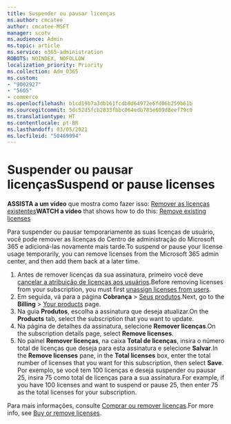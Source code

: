 ```yaml
---
title: Suspender ou pausar licenças
ms.author: cmcatee
author: cmcatee-MSFT
manager: scotv
ms.audience: Admin
ms.topic: article
ms.service: o365-administration
ROBOTS: NOINDEX, NOFOLLOW
localization_priority: Priority
ms.collection: Adm_O365
ms.custom:
- "9002927"
- "5605"
- commerce
ms.openlocfilehash: b1cd19b7a3db161fcdb0d64972e6fd06b259b61b
ms.sourcegitcommit: 5dc52d5fcb2833fbbc064edb783e609d8eef79c0
ms.translationtype: HT
ms.contentlocale: pt-BR
ms.lasthandoff: 03/05/2021
ms.locfileid: "50469994"
---
```

# <a name="suspend-or-pause-licenses"></a><span data-ttu-id="6811c-102">Suspender ou pausar licenças</span><span class="sxs-lookup"><span data-stu-id="6811c-102">Suspend or pause licenses</span></span>

<span data-ttu-id="6811c-103">**ASSISTA a um vídeo** que mostra como fazer isso: [Remover as licenças existentes](https://go.microsoft.com/fwlink/p/?linkid=2154938)</span><span class="sxs-lookup"><span data-stu-id="6811c-103">**WATCH a video** that shows how to do this: [Remove existing licenses](https://go.microsoft.com/fwlink/p/?linkid=2154938)</span></span>

<span data-ttu-id="6811c-104">Para suspender ou pausar temporariamente as suas licenças de usuário, você pode remover as licenças do Centro de administração do Microsoft 365 e adicioná-las novamente mais tarde.</span><span class="sxs-lookup"><span data-stu-id="6811c-104">To suspend or pause your license usage temporarily, you can remove licenses from the Microsoft 365 admin center, and then add them back at a later time.</span></span>

1. <span data-ttu-id="6811c-105">Antes de remover licenças da sua assinatura, primeiro você deve [cancelar a atribuição de licenças aos usuários](https://docs.microsoft.com/microsoft-365/admin/manage/remove-licenses-from-users).</span><span class="sxs-lookup"><span data-stu-id="6811c-105">Before removing licenses from your subscription, you must first [unassign licenses from users](https://docs.microsoft.com/microsoft-365/admin/manage/remove-licenses-from-users).</span></span>
2. <span data-ttu-id="6811c-106">Em seguida, vá para a página **Cobrança** > [Seus produtos](https://go.microsoft.com/fwlink/p/?linkid=842054).</span><span class="sxs-lookup"><span data-stu-id="6811c-106">Next, go to the **Billing** > [Your products](https://go.microsoft.com/fwlink/p/?linkid=842054) page.</span></span>
3. <span data-ttu-id="6811c-107">Na guia **Produtos**, escolha a assinatura que deseja atualizar.</span><span class="sxs-lookup"><span data-stu-id="6811c-107">On the **Products** tab, select the subscription that you want to update.</span></span>
4. <span data-ttu-id="6811c-108">Na página de detalhes da assinatura, selecione **Remover licenças**.</span><span class="sxs-lookup"><span data-stu-id="6811c-108">On the subscription details page, select **Remove licenses**.</span></span>
5. <span data-ttu-id="6811c-109">No painel **Remover licenças**, na caixa **Total de licenças**, insira o número total de licenças que deseja para esta assinatura e selecione **Salvar**.</span><span class="sxs-lookup"><span data-stu-id="6811c-109">In the **Remove licenses** pane, in the **Total licenses** box, enter the total number of licenses that you want for this subscription, then select **Save**.</span></span> <span data-ttu-id="6811c-110">Por exemplo, se você tem 100 licenças e deseja suspender ou pausar 25, insira 75 como total de licenças para a sua assinatura.</span><span class="sxs-lookup"><span data-stu-id="6811c-110">For example, if you have 100 licenses and want to suspend or pause 25, then enter 75 as the total licenses for your subscription.</span></span>

<span data-ttu-id="6811c-111">Para mais informações, consulte [Comprar ou remover licenças](https://docs.microsoft.com/microsoft-365/commerce/licenses/buy-licenses).</span><span class="sxs-lookup"><span data-stu-id="6811c-111">For more info, see [Buy or remove licenses](https://docs.microsoft.com/microsoft-365/commerce/licenses/buy-licenses).</span></span>